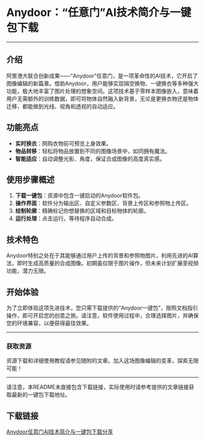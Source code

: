 # Anydoor：“任意门”AI技术简介与一键包下载

---

## 介绍

阿里港大联合创新成果——“Anydoor”任意门，是一项革命性的AI技术，它开启了图像编辑的新篇章。借助Anydoor，用户能够实现隔空换物、一键换衣等多种强大功能，极大地丰富了图片处理的想象空间。这项技术基于零样本图像嵌入，意味着用户无需额外的训练数据，即可将物体自然融入新背景，无论是更换衣物还是物体迁移，都能做到光线、视角和透视的自动适应。

## 功能亮点

- **实时换衣**：网购衣物前可预览上身效果。
- **物品转移**：轻松将物品放置到不同的图像场景中，如同拥有魔法。
- **智能适应**：自动调整光影、角度，保证合成图像的高度真实感。

## 使用步骤概述

1. **下载一键包**：资源中包含一键启动的Anydoor软件包。
2. **操作界面**：软件分为输出区、自定义参数区、背景上传区和参照物上传区。
3. **绘制轮廓**：精确标记你想替换的区域和目标物体的轮廓。
4. **运行处理**：点击运行，等待程序自动合成。

## 技术特色

Anydoor特别之处在于其能够通过用户上传的背景和参照物图片，利用先进的AI算法，即时生成高质量的合成图像。初期虽仅限于图片操作，但未来计划扩展至视频功能，潜力无限。

## 开始体验

为了立即体验这项先进技术，您只需下载提供的“Anydoor一键包”，按照文档指引操作，即可开启您的创意之旅。请注意，软件使用过程中，合理选择图片，并确保您的环境兼容，以便获得最佳效果。

---

### 获取资源

资源下载和详细使用教程请参见随附的文章。加入这场图像编辑的变革，探索无限可能！

---

请注意，本README未直接包含下载链接，实际使用时请参考提供的文章链接获取最新的一键包下载地址。

## 下载链接

[Anydoor任意门AI技术简介与一键包下载分享](https://pan.quark.cn/s/5ee8651c600c)